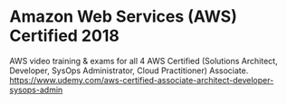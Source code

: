 # Amazon Web Services (AWS) Certified 2018 
AWS video training & exams for all 4 AWS Certified (Solutions Architect, Developer, SysOps Administrator, Cloud Practitioner) Associate.
https://www.udemy.com/aws-certified-associate-architect-developer-sysops-admin

